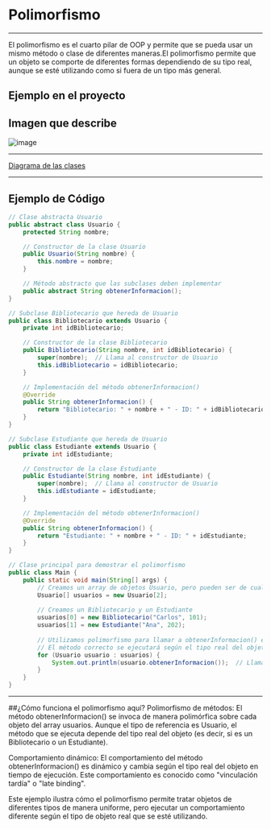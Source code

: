 # Polimorfismo 
____________________________________________________________________________________________

El polimorfismo es el cuarto pilar de OOP y permite que se pueda usar un mismo método o clase de diferentes maneras.El polimorfismo permite que un objeto se comporte de diferentes formas dependiendo de su tipo real, aunque se esté utilizando como si fuera de un tipo más general.


## Ejemplo en el proyecto 

## Imagen que describe
![image](https://github.com/user-attachments/assets/683b7423-479a-4053-8086-377bb95b6a35)

____________________________________________________________________________________________
[Diagrama de las clases](https://docs.google.com/presentation/d/1hRUJWvK62TNMjvtD5F0mrpfBQo8xms379FoKEji9zoo/edit#slide=id.p) 
____________________________________________________________________________________________
## Ejemplo de Código 
```java
// Clase abstracta Usuario
public abstract class Usuario {
    protected String nombre;

    // Constructor de la clase Usuario
    public Usuario(String nombre) {
        this.nombre = nombre;
    }

    // Método abstracto que las subclases deben implementar
    public abstract String obtenerInformacion();
}

// Subclase Bibliotecario que hereda de Usuario
public class Bibliotecario extends Usuario {
    private int idBibliotecario;

    // Constructor de la clase Bibliotecario
    public Bibliotecario(String nombre, int idBibliotecario) {
        super(nombre);  // Llama al constructor de Usuario
        this.idBibliotecario = idBibliotecario;
    }

    // Implementación del método obtenerInformacion()
    @Override
    public String obtenerInformacion() {
        return "Bibliotecario: " + nombre + " - ID: " + idBibliotecario;
    }
}

// Subclase Estudiante que hereda de Usuario
public class Estudiante extends Usuario {
    private int idEstudiante;

    // Constructor de la clase Estudiante
    public Estudiante(String nombre, int idEstudiante) {
        super(nombre);  // Llama al constructor de Usuario
        this.idEstudiante = idEstudiante;
    }

    // Implementación del método obtenerInformacion()
    @Override
    public String obtenerInformacion() {
        return "Estudiante: " + nombre + " - ID: " + idEstudiante;
    }
}

// Clase principal para demostrar el polimorfismo
public class Main {
    public static void main(String[] args) {
        // Creamos un array de objetos Usuario, pero pueden ser de cualquier tipo de subclase de Usuario
        Usuario[] usuarios = new Usuario[2];
        
        // Creamos un Bibliotecario y un Estudiante
        usuarios[0] = new Bibliotecario("Carlos", 101);
        usuarios[1] = new Estudiante("Ana", 202);
        
        // Utilizamos polimorfismo para llamar a obtenerInformacion() en ambos objetos
        // El método correcto se ejecutará según el tipo real del objeto (Bibliotecario o Estudiante)
        for (Usuario usuario : usuarios) {
            System.out.println(usuario.obtenerInformacion());  // Llamada polimórfica
        }
    }
}

```
____________________________________________________________________________________________
##¿Cómo funciona el polimorfismo aquí?
Polimorfismo de métodos: El método obtenerInformacion() se invoca de manera polimórfica sobre cada objeto del array usuarios. Aunque el tipo de referencia es Usuario, el método que se ejecuta depende del tipo real del objeto (es decir, si es un Bibliotecario o un Estudiante).

Comportamiento dinámico: El comportamiento del método obtenerInformacion() es dinámico y cambia según el tipo real del objeto en tiempo de ejecución. Este comportamiento es conocido como "vinculación tardía" o "late binding".

Este ejemplo ilustra cómo el polimorfismo permite tratar objetos de diferentes tipos de manera uniforme, pero ejecutar un comportamiento diferente según el tipo de objeto real que se esté utilizando.

